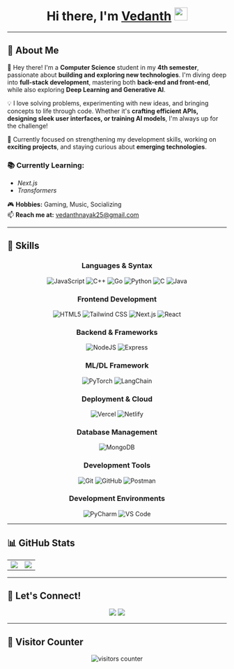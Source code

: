 <h1 align="center">
  Hi there, I'm <a href="https://github.com/vedanthnyk25">Vedanth</a> 
  <img src="https://media.giphy.com/media/hvRJCLFzcasrR4ia7z/giphy.gif" width="30">
</h1>

---

## 🚀 About Me
👋 Hey there! I'm a **Computer Science** student in my **4th semester**, passionate about **building and exploring new technologies**. I'm diving deep into **full-stack development**, mastering both **back-end and front-end**, while also exploring **Deep Learning and Generative AI**.

💡 I love solving problems, experimenting with new ideas, and bringing concepts to life through code. Whether it's **crafting efficient APIs, designing sleek user interfaces, or training AI models**, I'm always up for the challenge!

📌 Currently focused on strengthening my development skills, working on **exciting projects**, and staying curious about **emerging technologies**.

### 📚 Currently Learning:
- *Next.js*
- *Transformers*

🎮 **Hobbies:** Gaming, Music, Socializing  
📫 **Reach me at:** <a href="mailto:vedanthnayak25@gmail.com">vedanthnayak25@gmail.com</a>

---

## 🌟 Skills
<div align="center">

### **Languages & Syntax**
![JavaScript](https://img.shields.io/badge/javascript-%23F7DF1E.svg?style=for-the-badge&logo=javascript&logoColor=black)
![C++](https://img.shields.io/badge/c++-%2300599C.svg?style=for-the-badge&logo=c%2B%2B&logoColor=white)
![Go](https://img.shields.io/badge/go-%2300ADD8.svg?style=for-the-badge&logo=go&logoColor=white)
![Python](https://img.shields.io/badge/python-3670A0?style=for-the-badge&logo=python&logoColor=ffdd54)
![C](https://img.shields.io/badge/C-%2300599C.svg?style=for-the-badge&logo=c&logoColor=white)
![Java](https://img.shields.io/badge/java-%23ED8B00.svg?style=for-the-badge&logo=openjdk&logoColor=white)

### **Frontend Development**
![HTML5](https://img.shields.io/badge/html5-%23E34F26.svg?style=for-the-badge&logo=html5&logoColor=white)
![Tailwind CSS](https://img.shields.io/badge/tailwindcss-%2338B2AC.svg?style=for-the-badge&logo=tailwind-css&logoColor=white)
![Next.js](https://img.shields.io/badge/next.js-%23000000.svg?style=for-the-badge&logo=next.js&logoColor=white)
![React](https://img.shields.io/badge/react-%2320232a.svg?style=for-the-badge&logo=react&logoColor=%2361DAFB)

### **Backend & Frameworks**
![NodeJS](https://img.shields.io/badge/node.js-6DA55F?style=for-the-badge&logo=node.js&logoColor=white)
![Express](https://img.shields.io/badge/express-%23404d59.svg?style=for-the-badge&logo=express&logoColor=white)

### **ML/DL Framework**
![PyTorch](https://img.shields.io/badge/pytorch-%23EE4C2C.svg?style=for-the-badge&logo=pytorch&logoColor=white)
![LangChain](https://img.shields.io/badge/langchain-%230FCC7F.svg?style=for-the-badge&logo=langchain&logoColor=white)

### **Deployment & Cloud**
![Vercel](https://img.shields.io/badge/vercel-%23000000.svg?style=for-the-badge&logo=vercel&logoColor=white)
![Netlify](https://img.shields.io/badge/netlify-%2300C7B7.svg?style=for-the-badge&logo=netlify&logoColor=white)

### **Database Management**
![MongoDB](https://img.shields.io/badge/MongoDB-%234ea94b.svg?style=for-the-badge&logo=mongodb&logoColor=white)

### **Development Tools**
![Git](https://img.shields.io/badge/GIT-E44C30?style=for-the-badge&logo=git&logoColor=white)
![GitHub](https://img.shields.io/badge/github-%23121011.svg?style=for-the-badge&logo=github&logoColor=white)
![Postman](https://img.shields.io/badge/Postman-FF6C37?style=for-the-badge&logo=postman&logoColor=white)

### **Development Environments**
![PyCharm](https://img.shields.io/badge/pycharm-%23000000.svg?style=for-the-badge&logo=pycharm&logoColor=white)
![VS Code](https://img.shields.io/badge/Visual%20Studio%20Code-0078d7.svg?style=for-the-badge&logo=visual-studio-code&logoColor=white)

</div>

---

## 📊 GitHub Stats
<div align="center">
<table>
<tr>
<td>
    <img src="https://github-readme-stats.vercel.app/api?username=vedanthnyk25&theme=nightowl&show_icons=true&count_private=true" />
</td>
<td>
    <img src="https://github-readme-stats.anuraghazra1.vercel.app/api/top-langs/?username=vedanthnyk25&theme=nightowl&hide_border=false&langs_count=15"/>
</td>
</tr>
</table>
</div>

---

## 📢 Let's Connect!
<div align="center">
  <a href="mailto:vedanthnayak25@gmail.com"><img src="https://img.shields.io/badge/Gmail-D14836?style=for-the-badge&logo=gmail&logoColor=white&color=black" /></a>
  <a href="https://www.linkedin.com/in/vedanthnayak/"><img src="https://img.shields.io/badge/LinkedIn-%2312100E.svg?&style=for-the-badge&logo=linkedin&logoColor=white&color=black" /></a>
</div>

---

## 🎯 Visitor Counter
<div align="center">
    <img alt="visitors counter" src="https://profile-counter.glitch.me/AAL1X/count.svg">
</div>
